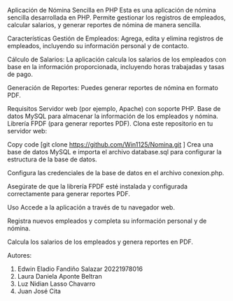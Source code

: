 Aplicación de Nómina Sencilla en PHP
Esta es una aplicación de nómina sencilla desarrollada en PHP. Permite gestionar los registros de empleados, calcular salarios, y generar reportes de nómina de manera sencilla.

Características
Gestión de Empleados: Agrega, edita y elimina registros de empleados, incluyendo su información personal y de contacto.

Cálculo de Salarios: La aplicación calcula los salarios de los empleados con base en la información proporcionada, incluyendo horas trabajadas y tasas de pago.

Generación de Reportes: Puedes generar reportes de nómina en formato PDF.

Requisitos
Servidor web (por ejemplo, Apache) con soporte PHP.
Base de datos MySQL para almacenar la información de los empleados y nómina.
Librería FPDF (para generar reportes PDF).
Clona este repositorio en tu servidor web:

Copy code
[git clone https://github.com/Win1125/Nomina.git ]
Crea una base de datos MySQL e importa el archivo database.sql para configurar la estructura de la base de datos.

Configura las credenciales de la base de datos en el archivo conexion.php.

Asegúrate de que la librería FPDF esté instalada y configurada correctamente para generar reportes PDF.

Uso
Accede a la aplicación a través de tu navegador web.

Registra nuevos empleados y completa su información personal y de nómina.

Calcula los salarios de los empleados y genera reportes en PDF.

Autores:
1. Edwin Eladio Fandiño Salazar 20221978016
2. Laura Daniela Aponte Beltran
3. Luz Nidian Lasso Chavarro
4. Juan José Cita
